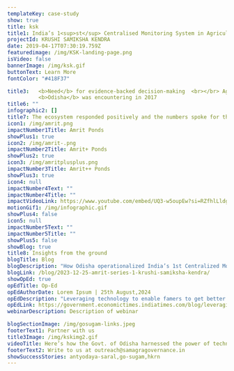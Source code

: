 ```yaml
---
templateKey: case-study
show: true
title: ksk
title1: India’s 1<sup>st</sup> Centralised Monitoring System in Agriculture, Krushi Samiksha Kendra (KSK) was set up with a vision to aid evidence-backed decision-making
projectId: KRUSHI SAMIKSHA KENDRA
date: 2019-04-17T07:30:19.759Z
featuredimage: /img/KSK-landing-page.png
isVideo: false
bannerImage: /img/ksk.gif
buttonText: Learn More
fontColor: "#418F37"

title3:   <b>Need</b> for evidence-backed decision-making  <br></br> Agri-operations are highly complex to manage with challenges like lack of timely inputs, increased pest incidents and worsening impact of climate change, prevalent in the domain. <br></br> Here are some specific <b>challenges</b> that the state of
          <b>Odisha</b> was encountering in 2017
title6: ""
infographic2: []
title7: The ecosystem responded positively and the numbers spoke for themselves…
icon1: /img/amrit.png
impactNumber1Title: Amrit Ponds
showPlus1: true
icon2: /img/amrit-.png
impactNumber2Title: Amrit+ Ponds
showPlus2: true
icon3: /img/amritplusplus.png
impactNumber3Title: Amrit++ Ponds
showPlus3: true
icon4: null
impactNumber4Text: ""
impactNumber4Title: ""
impactVideoLink: https://www.youtube.com/embed/UQ3-w5oupEw?si=RZfhlLldgF8-MraH
motionGif1: /img/infographic.gif
showPlus4: false
icon5: null
impactNumber5Text: ""
impactNumber5Title: ""
showPlus5: false
showBlog: true
title8: Insights from the ground
blogTitle: Blog
blogDescription: "How Odisha operationalized India’s 1st Centralized Monitoring System in Agriculture"
blogLink: /blog/2023-12-25-amrit-series-1-krushi-samiksha-kendra/
showOpEd: true
opEdTitle: Op-Ed
opEdAuthorDate: Lorem Ipsum | 25th August,2024
opEdDescription: "Leveraging technology to enable famers to get better access to agricultural services and delivery"
opEdLink: https://government.economictimes.indiatimes.com/blog/leveraging-technology-to-enable-famers-to-get-better-access-to-agricultural-services-and-delivery/108270726#:~:text=Krushi%20Samiksha%20Kendra%20(KSK)%20is,ground%20feedback%20on%20changes%20needed
webinarDescription: Description of webinar

blogSectionImage: /img/gosugam-links.jpeg
footerText1: Partner with us
title3Image: /img/kskimg2.gif
videoTitle: Here’s how the Govt. of Odisha harnessed the power of technology to drive digital transformation in the sector
footerText2: Write to us at outreach@samagragovernance.in
showSuccessStories: antyodaya-saral,go-sugam,hkrn
---
```

